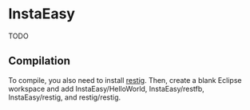InstaEasy
===

TODO

Compilation
---

To compile, you also need to install [restig](git://github.com/efi-mk/restig.git). Then, create a blank Eclipse workspace and add InstaEasy/HelloWorld, InstaEasy/restfb, InstaEasy/restig, and restig/restig.
